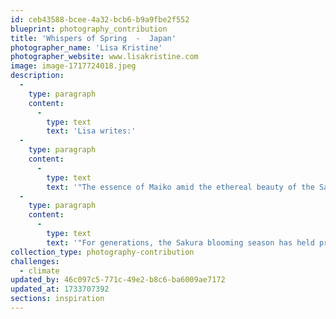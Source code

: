 ```yaml
---
id: ceb43588-bcee-4a32-bcb6-b9a9fbe2f552
blueprint: photography_contribution
title: 'Whispers of Spring  -  Japan'
photographer_name: 'Lisa Kristine'
photographer_website: www.lisakristine.com
image: image-1717724018.jpeg
description:
  -
    type: paragraph
    content:
      -
        type: text
        text: 'Lisa writes:'
  -
    type: paragraph
    content:
      -
        type: text
        text: '"The essence of Maiko amid the ethereal beauty of the Sakura blossoming season is essential in Japan. As delicate cherry blossoms paint the landscape with their ephemeral splendor, the Maiko stands as a symbol of timeless tradition and reverence for nature’s cycles.'
  -
    type: paragraph
    content:
      -
        type: text
        text: '"For generations, the Sakura blooming season has held profound significance in Japanese culture, marking the arrival of spring and the fleeting beauty of life. For the Maiko, this season holds particular importance, as it embodies the transient nature of her own journey towards mastery in their goal of becoming a Geisha. Amidst the pink-hued petals, the Maiko’s presence evokes a sense of harmony and grace, a living embodiment of the intertwining of human artistry and the natural world."'
collection_type: photography-contribution
challenges:
  - climate
updated_by: 46c097c5-771c-49e2-b8c6-ba6009ae7172
updated_at: 1733707392
sections: inspiration
---
```

